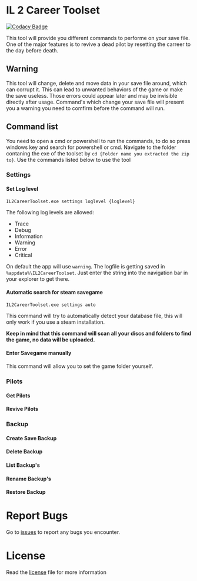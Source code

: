 # IL 2 Career Toolset

[![Codacy Badge](https://app.codacy.com/project/badge/Grade/2f639adcc2c64220acea31837f5e5d80)](https://www.codacy.com/gh/XanatosX/IL2CarrerReviver/dashboard?utm_source=github.com&amp;utm_medium=referral&amp;utm_content=XanatosX/IL2CarrerReviver&amp;utm_campaign=Badge_Grade)

This tool will provide you different commands to performe on your save file.
One of the major features is to revive a dead pilot by resetting the carreer to the day before
death.

## Warning

This tool will change, delete and move data in your save file around, which can corrupt it.
This can lead to unwanted behaviors of the game or make the save useless.
Those errors could appear later and may be invisible directly after usage.
Command's which change your save file will present you a warning you need to comfirm before the
command will run.

## Command list

You need to open a cmd or powershell to run the commands, to do so press windows key and search for
powershell or cmd. Navigate to the folder contaning the exe of the toolset by `cd {Folder name you extracted the zip to}`. 
Use the commands listed below to use the tool

### Settings

#### Set Log level

`IL2CareerToolset.exe settings loglevel {loglevel}`

The following log levels are allowed:

- Trace
- Debug
- Information
- Warning
- Error
- Critical

On default the app will use `warning`. The logfile is getting saved in `%appdata%\IL2CareerToolset`.
Just enter the string into the navigation bar in your explorer to get there.

#### Automatic search for steam savegame

`IL2CareerToolset.exe settings auto`

This command will try to automatically detect your database file, this will only work if you use a steam installation.

**Keep in mind that this command will scan all your discs and folders to find the game, no data will be uploaded.**

#### Enter Savegame manually

This command will allow you to set the game folder yourself.

### Pilots

#### Get Pilots

#### Revive Pilots

### Backup

#### Create Save Backup

#### Delete Backup

#### List Backup's

#### Rename Backup's

#### Restore Backup

# Report Bugs

Go to [issues] to report any bugs you encounter.

# License

Read the [license] file for more information

[license]: LICENSE
[issues]: https://github.com/XanatosX/IL2CarrerReviver/issues